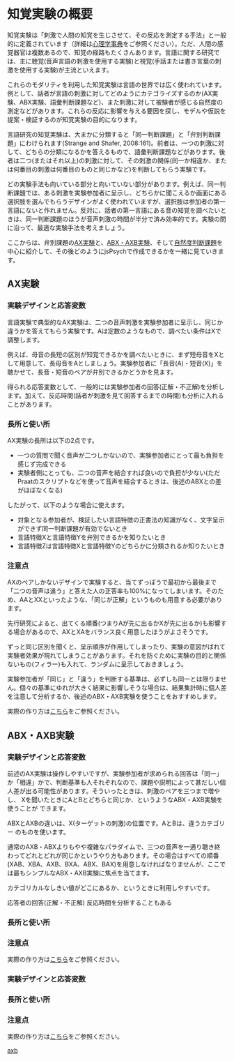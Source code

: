 # 知覚実験の概要
<!--文責: 黄-->

知覚実験は「刺激で人間の知覚を生じさせて、その反応を測定する手法」と一般的に定義されています（詳細は[心理学事典](https://kotobank.jp/word/%E7%9F%A5%E8%A6%9A-95870)をご参照ください）。ただ、人間の感覚器官は複数あるので、知覚の経路もたくさんあります。言語に関する研究では、主に聴覚(音声言語の刺激を使用する実験)と視覚(手話または書き言葉の刺激を使用する実験)が主流といえます。

これらのモダリティを利用した知覚実験は言語の世界では広く使われています。例として、話者が言語の刺激に対してどのようにカテゴライズするのか(AX実験、ABX実験、語彙判断課題など)、また刺激に対して被験者が感じる自然度の測定などがあります。これらの反応に影響を与える要因を探し、モデルや仮説を提案・検証するのが知覚実験の目的になります。

言語研究の知覚実験は、大まかに分類すると「同一判断課題」と「弁別判断課題」にわけられます(Strange and Shafer, 2008:161)。前者は、一つの刺激に対して、どちらの分類になるかを答えるもので、語彙判断課題などがあります。後者は二つ(またはそれ以上)の刺激に対して、その刺激の関係(同一か相違か、または何番目の刺激は何番目のものと同じかなど)を判断してもらう実験です。

どの実験手法も向いている部分と向いていない部分があります。例えば、同一判断課題では、ある刺激を実験参加者に呈示し、どちらかに聞こえるか画面にある選択肢を選んでもらうデザインがよく使われていますが、選択肢は参加者の第一言語にないと作れません。反対に、話者の第一言語にある音の知覚を調べたいときは、同一判断課題のほうが音声刺激の時間が半分で済み効率的です。実験の問に沿って、最適な実験手法を考えましょう。

ここからは、弁別課題の[AX実験]()と、[ABX・AXB実験]()、そして[自然度判断課題]()を中心に紹介して、その後どのようにjsPsychで作成できるかを一緒に見ていきます。

<!--TODO: 上にリンクを入れる-->

## AX実験

### 実験デザインと応答変数

言語実験で典型的なAX実験は、二つの音声刺激を実験参加者に呈示し、同じか違うかを答えてもらう実験です。Aは定数のようなもので、調べたい条件はXで調整します。

例えば、母音の長短の区別が知覚できるかを調べたいときに、まず短母音をXとして用意して、長母音をAとしましょう。実験参加者に「長音(A)・短音(X)」を聴かせて、長音・短音のペアが弁別できるかどうかを見ます。

得られる応答変数として、一般的には実験参加者の回答(正解・不正解)を分析します。加えて、反応時間(話者が刺激を見て回答するまでの時間)も分析に入れることがあります。

### 長所と使い所

AX実験の長所は以下の2点です。

- 一つの質問で聞く音声が二つしかないので、実験参加者にとって最も負担を感じず完成できる
- 実験者側にとっても、二つの音声を結合すれば良いので負担が少ない(ただPraatのスクリプトなどを使って音声を結合するときは、後述のABXとの差がほぼなくなる)

したがって、以下のような場合に使えます。

- 対象となる参加者が、検証したい言語特徴の正書法の知識がなく、文字呈示ができず同一判断課題が有効でないとき
- 言語特徴Xと言語特徴Yを弁別できるかを知りたいとき
- 言語特徴Zは言語特徴Xと言語特徴Yのどちらかに分類されるか知りたいとき

### 注意点

AXのペアしかないデザインで実験すると、当てずっぽうで最初から最後まで「二つの音声は違う」と答えた人の正答率も100%になってしまいます。そのため、AAとXXといったような、「同じが正解」というものも用意する必要があります。

先行研究によると、出てくる順番(つまりAが先に出るかXが先に出るか)も影響する場合があるので、AXとXAをバランス良く用意したほうがよさそうです。

ずっと同じ区別を聞くと、呈示順序が作用してしまったり、実験の意図がばれて実験者効果が現れてしまうことがあります。それを防ぐために実験の目的と関係ないもの(フィラー)も入れて、ランダムに呈示しておきましょう。

実験参加者が「同じ」と「違う」を判断する基準は、必ずしも同一とは限りません。個々の基準にゆれが大きく結果に影響しそうな場合は、結果集計時に個人差を注意して分析するか、後述のABX・AXB実験を使うことをおすすめします。

<!--TODO:
理解度確認課題、のようなものがあると良いかも。
あと、段階的に刺激を変えて
カテゴリカルなしきい値を探りたい場合にも使える。
(意義があるかはさておき)
-->

実際の作り方は[こちら]()をご参照ください。
<!--TODO: リンクを追加-->

## ABX・AXB実験

### 実験デザインと応答変数

前述のAX実験は操作しやすいですが、実験参加者が求められる回答は「同一」か「相違」かで、判断基準も人それぞれなので、課題や説明によって甚だしい個 人差が出る可能性があります。そういったときは、刺激のペアを三つまで増やし、 Xを聞いたときにAとBとどちらと同じか、というようなABX・AXB実験を使うことが できます。

ABXとAXBの違いは、X(ターゲットの刺激)の位置です。AとBは、違うカテゴリー のものを使います。

通常のAXB・ABXよりもやや複雑なパラダイムで、三つの音声を一通り聴き終 わってどれとどれが同じかというやり方もあります。その場合はすべての順番(XAB、XBA、AXB、BXA、ABX、BAX)を用意しなければなりませんが、ここでは最もシンプルなABX・AXB実験に焦点を当てます。

カテゴリカルなしきい値がどこにあるか、というときに利用しやすいです。

応答者の回答(正解・不正解) 
反応時間を分析することもある

### 長所と使い所
### 注意点

実際の作り方は[こちら]()をご参照ください。
<!--TODO: リンクを追加-->


### 実験デザインと応答変数
### 長所と使い所
### 注意点

実際の作り方は[こちら]()をご参照ください。
<!--TODO: リンクを追加-->

<!--TODO: コードはGistを利用する-->

[axb](./01_axb.html)
